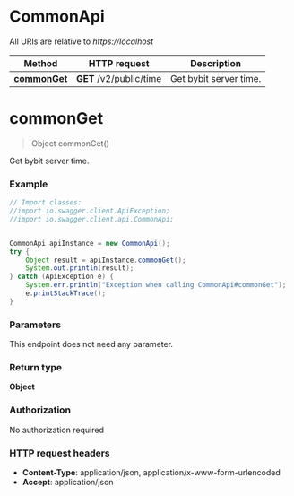 # CommonApi

All URIs are relative to *https://localhost*

Method | HTTP request | Description
------------- | ------------- | -------------
[**commonGet**](CommonApi.md#commonGet) | **GET** /v2/public/time | Get bybit server time.


<a name="commonGet"></a>
# **commonGet**
> Object commonGet()

Get bybit server time.

### Example
```java
// Import classes:
//import io.swagger.client.ApiException;
//import io.swagger.client.api.CommonApi;


CommonApi apiInstance = new CommonApi();
try {
    Object result = apiInstance.commonGet();
    System.out.println(result);
} catch (ApiException e) {
    System.err.println("Exception when calling CommonApi#commonGet");
    e.printStackTrace();
}
```

### Parameters
This endpoint does not need any parameter.

### Return type

**Object**

### Authorization

No authorization required

### HTTP request headers

 - **Content-Type**: application/json, application/x-www-form-urlencoded
 - **Accept**: application/json

